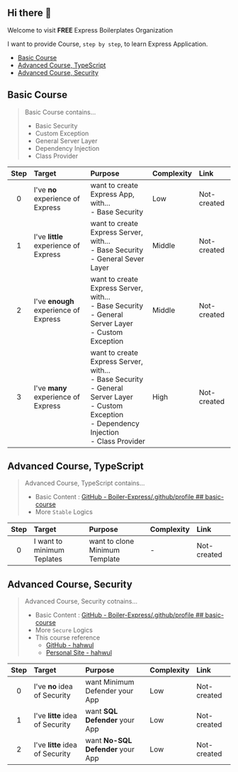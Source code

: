 ## Hi there 👋

Welcome to visit **FREE** Express Boilerplates Organization

I want to provide Course, `step by step`, to learn Express Application.

- [Basic Course](https://github.com/Boiler-Express/.github/main/profile/README.md#basic-course)
- [Advanced Course, TypeScript](https://github.com/Boiler-Express/.github/edit/main/profile/README.md#advanced-course-typescript)
- [Advanced Course, Security](https://github.com/Boiler-Express/.github/edit/main/profile/README.md#advanced-course-security)

## Basic Course

> Basic Course contains...
>
> - Basic Security
> - Custom Exception
> - General Server Layer
> - Dependency Injection
> - Class Provider

| Step | Target | Purpose | Complexity | Link |
| :--: | :----- | :------ | :--------- | :----- |
| 0    | I've **no** experience of Express | want to create Express App, with... <br> - Base Security | Low | Not-created |
| 1    | I've **little** experience of Express | want to create Express Server, with... <br> - Base Security <br> - General Sever Layer | Middle | Not-created |
| 2    | I've **enough** experience of Express | want to create Express Server, with... <br> - Base Security <br> - General Server Layer <br> - Custom Exception | Middle | Not-created |
| 3    | I've **many** experience of Express | want to create Express Server, with... <br> - Base Security <br> - General Server Layer <br> - Custom Exception <br> - Dependency Injection <br>- Class Provider | High | Not-created |

## Advanced Course, TypeScript

> Advanced Course, TypeScript contains...
>
> - Basic Content : [GitHub - Boiler-Express/.github/profile ## basic-course](https://github.com/Boiler-Express/.github/main/profile/README.md#basic-course)
> - More `Stable` Logics

| Step  | Target | Purpose | Complexity | Link |
| :---: | :---- | :------ | :--------- | :--- |
| 0     | I want to minimum Teplates | want to clone Minimum Template | - | Not-created |

## Advanced Course, Security

> Advanced Course, Security cotnains...
>
> - Basic Content : [GitHub - Boiler-Express/.github/profile ## basic-course](https://github.com/Boiler-Express/.github/main/profile/README.md#basic-course)
> - More `Secure` Logics
> - This course reference
>   - [GitHub - hahwul](https://github.com/hahwul)
>   - [Personal Site - hahwul](https://www.hahwul.com/)

| Step | Target | Purpose | Complexity | Link |
| :--: | :----- | :------ | :--------- | :---- |
| 0    | I've **no** idea of Security | want Minimum Defender your App | Low | Not-created |
| 1    | I've **litte** idea of Security | want **SQL Defender** your App | Low | Not-created |
| 2    | I've **litte** idea of Security | want **No-SQL Defender** your App | Low | Not-created |
